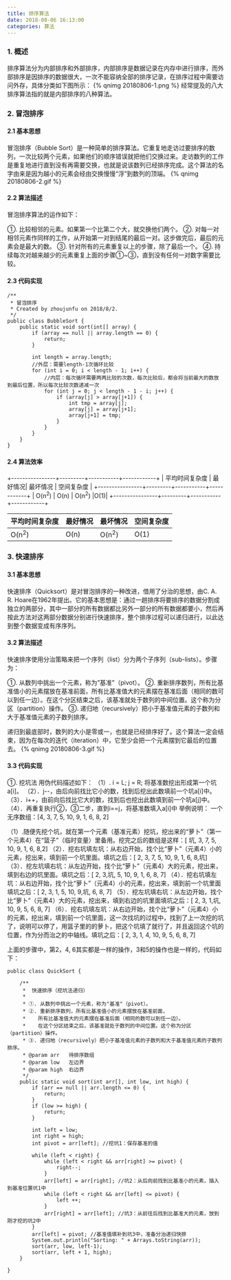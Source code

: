 ```yaml
---
title: 排序算法
date: 2018-08-06 16:13:00
categories: 算法
---
```


### 1. 概述
排序算法分为内部排序和外部排序，内部排序是数据记录在内存中进行排序，而外部排序是因排序的数据很大，一次不能容纳全部的排序记录，在排序过程中需要访问外存，具体分类如下图所示：
{% qnimg 20180806-1.png %}
经常提及的八大排序算法指的就是内部排序的八种算法。

### 2. 冒泡排序

#### 2.1 基本思想
冒泡排序（Bubble Sort）是一种简单的排序算法。它重复地走访过要排序的数列，一次比较两个元素，如果他们的顺序错误就把他们交换过来。走访数列的工作是重复地进行直到没有再需要交换，也就是说该数列已经排序完成。这个算法的名字由来是因为越小的元素会经由交换慢慢“浮”到数列的顶端。
{% qnimg 20180806-2.gif %}

#### 2.2 算法描述
冒泡排序算法的运作如下：

①. 比较相邻的元素。如果第一个比第二个大，就交换他们两个。
②. 对每一对相邻元素作同样的工作，从开始第一对到结尾的最后一对。这步做完后，最后的元素会是最大的数。
③. 针对所有的元素重复以上的步骤，除了最后一个。
④. 持续每次对越来越少的元素重复上面的步骤①~③，直到没有任何一对数字需要比较。

#### 2.3 代码实现
```
/**
 * 冒泡排序
 * Created by zhoujunfu on 2018/8/2.
 */
public class BubbleSort {
    public static void sort(int[] array) {
        if (array == null || array.length == 0) {
            return;
        }

        int length = array.length;
        //外层：需要length-1次循环比较
        for (int i = 0; i < length - 1; i++) {
            //内层：每次循环需要两两比较的次数，每次比较后，都会将当前最大的数放到最后位置，所以每次比较次数递减一次
            for (int j = 0; j < length - 1 - i; j++) {
                if (array[j] > array[j+1]) {
                    int tmp = array[j];
                    array[j] = array[j+1];
                    array[j+1] = tmp;
                }
            }
        }
    }
}
```
#### 2.4 算法效率
+----------------+---------+-----------+------------+
| 平均时间复杂度 | 最好情况| 最坏情况  | 空间复杂度 |
+----------------+---------+-----------+------------+
|  O(n<sup>2</sup>) | O(n) | O(n<sup>2</sup>) |O(1)|
+----------------+---------+-----------+------------+

平均时间复杂度 |  最好情况 | 最坏情况| 空间复杂度
---            |  ---      |  ---    |  ---
O(n<sup>2</sup>) | O(n) | O(n<sup>2</sup>) |O(1)

### 3. 快速排序

#### 3.1 基本思想
快速排序（Quicksort）是对冒泡排序的一种改进，借用了分治的思想，由C. A. R. Hoare在1962年提出。它的基本思想是：通过一趟排序将要排序的数据分割成独立的两部分，其中一部分的所有数据都比另外一部分的所有数据都要小，然后再按此方法对这两部分数据分别进行快速排序，整个排序过程可以递归进行，以此达到整个数据变成有序序列。

#### 3.2 算法描述
快速排序使用分治策略来把一个序列（list）分为两个子序列（sub-lists）。步骤为：

①. 从数列中挑出一个元素，称为”基准”（pivot）。
②. 重新排序数列，所有比基准值小的元素摆放在基准前面，所有比基准值大的元素摆在基准后面（相同的数可以到任一边）。在这个分区结束之后，该基准就处于数列的中间位置。这个称为分区（partition）操作。
③. 递归地（recursively）把小于基准值元素的子数列和大于基准值元素的子数列排序。

递归到最底部时，数列的大小是零或一，也就是已经排序好了。这个算法一定会结束，因为在每次的迭代（iteration）中，它至少会把一个元素摆到它最后的位置去。
{% qnimg 20180806-3.gif %}

#### 3.3 代码实现
①. 挖坑法
用伪代码描述如下：
（1）. i = L; j = R; 将基准数挖出形成第一个坑a[i]。
（2）．j--，由后向前找比它小的数，找到后挖出此数填前一个坑a[i]中。
（3）．i++，由前向后找比它大的数，找到后也挖出此数填到前一个坑a[j]中。
（4）．再重复执行②，③二步，直到i==j，将基准数填入a[i]中
举例说明：
一个无序数组：[4, 3, 7, 5, 10, 9, 1, 6, 8, 2]

（1）.随便先挖个坑，就在第一个元素（基准元素）挖坑，挖出来的“萝卜”（第一个元素4）在“篮子”（临时变量）里备用。挖完之后的数组是这样：[ 坑, 3, 7, 5, 10, 9, 1, 6, 8,2]
（2）．挖右坑填左坑：从右边开始，找个比“萝卜”（元素4）小的元素，挖出来，填到前一个坑里面。填坑之后：[ 2, 3, 7, 5, 10, 9, 1, 6, 8,坑]
（3）．挖左坑填右坑：从左边开始，找个比“萝卜”（元素4）大的元素，挖出来，填到右边的坑里面。填坑之后：[ 2, 3,坑, 5, 10, 9, 1, 6, 8, 7]
（4）．挖右坑填左坑：从右边开始，找个比“萝卜”（元素4）小的元素，挖出来，填到前一个坑里面填坑之后：[ 2, 3, 1, 5, 10, 9,坑, 6, 8, 7]
（5）．挖左坑填右坑：从左边开始，找个比“萝卜”（元素4）大的元素，挖出来，填到右边的坑里面填坑之后：[ 2, 3, 1,坑, 10, 9, 5, 6, 8, 7]
（6）．挖右坑填左坑：从右边开始，找个比“萝卜”（元素4）小的元素，挖出来，填到前一个坑里面，这一次找坑的过程中，找到了上一次挖的坑了，说明可以停了，用篮子里的的萝卜，把这个坑填了就行了，并且返回这个坑的位置，作为分而治之的中轴线。填坑之后：[ 2, 3, 1, 4, 10, 9, 5, 6, 8, 7]

上面的步骤中，第2，4, 6其实都是一样的操作，3和5的操作也是一样的，代码如下：

```
public class QuickSort {

    /**
     *  快速排序（挖坑法递归）
     *
     * ①. 从数列中挑出一个元素，称为"基准"（pivot）。
     * ②. 重新排序数列，所有比基准值小的元素摆放在基准前面，
     *    所有比基准值大的元素摆在基准后面（相同的数可以到任一边）。
     *    在这个分区结束之后，该基准就处于数列的中间位置。这个称为分区（partition）操作。
     * ③. 递归地（recursively）把小于基准值元素的子数列和大于基准值元素的子数列排序。
     * @param arr   待排序数组
     * @param low   左边界
     * @param high  右边界
     */
    public static void sort(int arr[], int low, int high) {
        if (arr == null || arr.length <= 0) {
            return;
        }
        if (low >= high) {
            return;
        }

        int left = low;
        int right = high;
        int pivot = arr[left]; //挖坑1：保存基准的值

        while (left < right) {
            while (left < right && arr[right] >= pivot) {
                right--;
            }
            arr[left] = arr[right]; //坑2：从后向前找到比基准小的元素，插入到基准位置坑1中
            while (left < right && arr[left] <= pivot) {
                left ++;
            }
            arr[right] = arr[left]; //坑3：从前往后找到比基准大的元素，放到刚才挖的坑2中
        }
        arr[left] = pivot; //基准值填补到坑3中，准备分治递归快排
        System.out.println("Sorting: " + Arrays.toString(arr));
        sort(arr, low, left-1);
        sort(arr, left + 1, high);
    }

}
```
